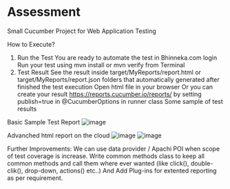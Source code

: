 # Assessment
Small Cucumber Project for Web Application Testing


How to Execute?
1. Run the Test
You are ready to automate the test in Bhinneka.com login
Run your test using mvn install or mvn verify from Terminal
2. Test Result
See the result inside target/MyReports/report.html or target/MyReports/report.json folders that automatically generated after finished the test execution
Open html file in your browser
Or you can create your result https://reports.cucumber.io/reports/<GUID> by setting publish=true in @CucumberOptions in runner class
Some sample of test results

Basic Sample Test Report
![image](https://user-images.githubusercontent.com/26897289/137599382-ae295d37-2a84-4a7c-ab3d-6313ac01aec7.png)

Advanched html report on the cloud
![image](https://user-images.githubusercontent.com/26897289/137601283-e0e7d5ac-919e-483b-af5b-b29ef6e1592a.png)
![image](https://user-images.githubusercontent.com/26897289/137601292-a61942f2-67a1-46e3-859c-2755741eff69.png)


Further Improvements: We can use data provider / Apachi POI when scope of test coverage is increase.
Write common methods class to keep all common methods and call them where ever wanted (like click(), double-clik(), drop-down, actions() etc..)
And Add Plug-ins for extented reporting as per requirement.
